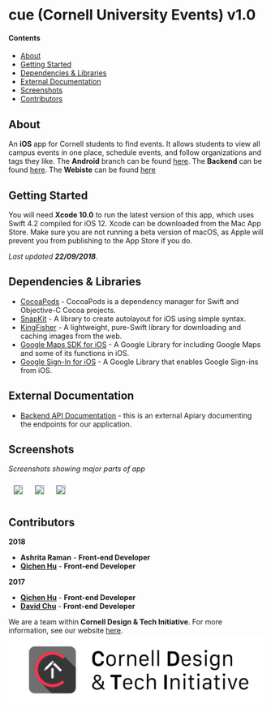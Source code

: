 # cue (Cornell University Events) v1.0

#### Contents
  - [About](#about)
  - [Getting Started](#getting-started)
  - [Dependencies & Libraries](#dependencies--libraries)
  - [External Documentation](#external-documentation)
  - [Screenshots](#screenshots)
  - [Contributors](#contributors)

## About
An **iOS** app for Cornell students to find events. It allows students to view all campus events in one place, schedule events, and follow organizations and tags they like. The **Android** branch can be found [here](https://github.com/cornell-dti/events-manager-android). The **Backend** can be found [here](https://github.com/cornell-dti/events-backend). The **Webiste** can be found [here](https://github.com/cornell-dti/events-site)

## Getting Started
You will need **Xcode 10.0** to run the latest version of this app, which uses Swift 4.2 compiled for iOS 12. Xcode can be downloaded from the Mac App Store. Make sure you are not running a beta version of macOS, as Apple will prevent you from publishing to the App Store if you do.
 
_Last updated **22/09/2018**_.

## Dependencies & Libraries
 * [CocoaPods](https://cocoapods.org) - CocoaPods is a dependency manager for Swift and Objective-C Cocoa projects.
 * [SnapKit](http://snapkit.io) - A library to create autolayout for iOS using simple syntax.
 * [KingFisher](https://github.com/onevcat/Kingfisher) - A lightweight, pure-Swift library for downloading and caching images from the web.
 * [Google Maps SDK for iOS](https://developers.google.com/maps/documentation/ios-sdk/intro) - A Google Library for including Google Maps and some of its functions in iOS.
 * [Google Sign-In for iOS](https://developers.google.com/identity/sign-in/ios/start-integrating) - A Google Library that enables Google Sign-ins from iOS. 

## External Documentation

* [Backend API Documentation](https://cuevents.docs.apiary.io/) - this is an external Apiary documenting the endpoints for our application.

## Screenshots

_Screenshots showing major parts of app_

<img src="https://raw.githubusercontent.com/cornell-dti/o-week-android/master/Screenshots/1.png" width="250px" style="margin: 10px; border: 1px rgba(0,0,0,0.4) solid;"> <img src="https://raw.githubusercontent.com/cornell-dti/o-week-android/master/Screenshots/2.png" width="250px" style="margin: 10px; border: 1px rgba(0,0,0,0.4) solid;"> <img src="https://raw.githubusercontent.com/cornell-dti/o-week-android/master/Screenshots/3.png" width="250px" style="margin: 10px; border: 1px rgba(0,0,0,0.4) solid;">

## Contributors

**2018**
 * **Ashrita Raman** -  **Front-end Developer** 
 * **[Qichen Hu](https://github.com/wsjnohyeah)** - **Front-end Developer**

**2017**
 * **[Qichen Hu](https://github.com/wsjnohyeah)** - **Front-end Developer**
 * **[David Chu](https://github.com/cornell-dti/events-site/commits?author=davidchuyayah)** - **Front-end Developer**

We are a team within **Cornell Design & Tech Initiative**. For more information, see our website [here](https://cornelldti.org/).
<img src="https://raw.githubusercontent.com/cornell-dti/design/master/Branding/Wordmark/Dark%20Text/Transparent/Wordmark-Dark%20Text-Transparent%403x.png">

